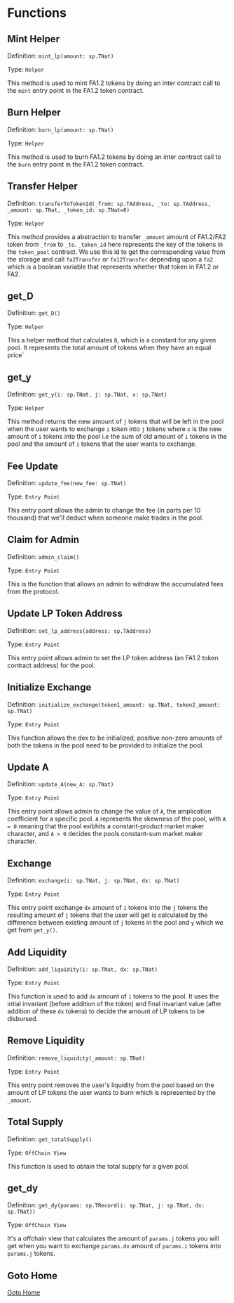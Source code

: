 # Functions

## Mint Helper

Definition: `mint_lp(amount: sp.TNat)`

Type: `Helper`

This method is used to mint FA1.2 tokens by doing an inter contract
call to the `mint` entry point in the FA1.2 token contract.

## Burn Helper

Definition: `burn_lp(amount: sp.TNat)`

Type: `Helper`

This method is used to burn FA1.2 tokens by doing an inter contract
call to the `burn` entry point in the FA1.2 token contract.

## Transfer Helper

Definition: `transferToTokenId(_from: sp.TAddress, _to: sp.TAddress, _amount: sp.TNat, _token_id: sp.TNat=0)`

Type: `Helper`

This method provides a abstraction to transfer `_amount` amount of FA1.2/FA2 token from `_from` to `_to`. `_token_id` here represents the key of the tokens in the `token_pool` contract. We use this id to get the corresponding value from the storage and call `fa2Transfer` or `fa12Transfer` depending upon a `fa2` which is a boolean variable that represents whether that token in FA1.2 or FA2.

## get_D

Definition: `get_D()`

Type: `Helper`

This a helper method that calculates `D`, which is a constant for any given pool. It represents the total amount of tokens when they have an equal price`

## get_y

Definition: `get_y(i: sp.TNat, j: sp.TNat, x: sp.TNat)`

Type: `Helper`

This method returns the new amount of `j` tokens that will be left in the pool when the user wants to exchange `i` token into `j` tokens where `x` is the new amount of `i` tokens into the pool i.e the sum of old amount of `i` tokens in the pool and the amount of `i` tokens that the user wants to exchange.

## Fee Update

Definition: `update_fee(new_fee: sp.TNat)`

Type: `Entry Point`

This entry point allows the admin to change the fee (in parts per 10 thousand) that we'll deduct when someone make trades in the pool.

## Claim for Admin

Definition: `admin_claim()`

Type: `Entry Point`

This is the function that allows an admin to withdraw the accumulated fees from the protocol.

## Update LP Token Address

Definition: `set_lp_address(address: sp.TAddress)`

Type: `Entry Point`

This entry point allows admin to set the LP token address (an FA1.2 token contract address) for the pool.

## Initialize Exchange

Definition: `initialize_exchange(token1_amount: sp.TNat, token2_amount: sp.TNat)`

Type: `Entry Point`

This function allows the dex to be initialized, positive non-zero amounts of both the tokens in the pool need to be provided to initialize the pool.

## Update A

Definition: `update_A(new_A: sp.TNat)`

Type: `Entry Point`

This entry point allows admin to change the value of `A`, the amplication coefficient for a specific pool. `A` represents the skewness of the pool, with `A = 0` meaning that the pool exibhits a constant-product market maker character, and `A > 0` decides the pools constant-sum market maker character.

## Exchange

Definition: `exchange(i: sp.TNat, j: sp.TNat, dx: sp.TNat)`

Type: `Entry Point`

This entry point exchange `dx` amount of `i` tokens into the `j` tokens the resulting amount of `j` tokens that the user will get is calculated by the difference between existing amount of `j` tokens in the pool and `y` which we get from `get_y()`.

## Add Liquidity

Definition: `add_liquidity(i: sp.TNat, dx: sp.TNat)`

Type: `Entry Point`

This function is used to add `dx` amount of `i` tokens to the pool. It uses the intial invariant (before addition of the token) and final invariant value (after addition of these `dx` tokens) to decide the amount of LP tokens to be disbursed.

## Remove Liquidity

Definition: `remove_liquidity(_amount: sp.TNat)`

Type: `Entry Point`

This entry point removes the user's liquidity from the pool based on the amount of LP tokens the user wants to burn which is represented by the `_amount`.

## Total Supply

Definition: `get_totalSupply()`

Type: `OffChain View`

This function is used to obtain the total supply for a given pool.

## get_dy

Definition: `get_dy(params: sp.TRecord(i: sp.TNat, j: sp.TNat, dx: sp.TNat))`

Type: `OffChain View`

It's a offchain view that calculates the amount of `params.j` tokens you will get when you want to exchange `params.dx` amount of `params.i` tokens into `params.j` tokens.

## Goto Home

[Goto Home](./README.md)
